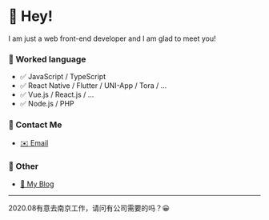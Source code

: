 # 👋 Hey!

I am just a web front-end developer and I am glad to meet you!

### 📝 Worked language

- ✅ JavaScript / TypeScript
- ✅ React Native / Flutter / UNI-App / Tora / ...
- ✅ Vue.js / React.js / ...
- ✅ Node.js / PHP

### 📮 Contact Me

- [✉️ Email](mailto:i@iiong.com)

### 🤪 Other

- [📌 My Blog](https://iiong.com)

---

2020.08有意去南京工作，请问有公司需要的吗？😀